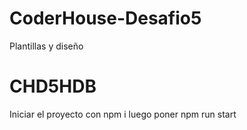 # CoderHouse-Desafio5
Plantillas y diseño
# CHD5HDB
Iniciar el proyecto con npm i
luego poner npm run start
